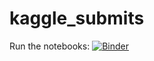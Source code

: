 # kaggle_submits

Run the notebooks: [![Binder](https://mybinder.org/badge_logo.svg)](https://mybinder.org/v2/gh/sk-sahu/kaggle_submits/master)
